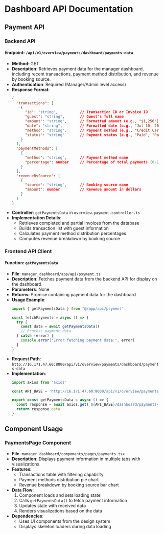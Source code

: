 # Dashboard API Documentation

## Payment API

### Backend API

#### Endpoint: `/api/v1/overview/payments/dashboard/payments-data`
- **Method**: GET
- **Description**: Retrieves payment data for the manager dashboard, including recent transactions, payment method distribution, and revenue by booking source.
- **Authentication**: Required (Manager/Admin level access)
- **Response Format**:
  ```json
  {
    "transactions": [
      {
        "id": "string",          // Transaction ID or Invoice ID
        "guest": "string",       // Guest's full name
        "amount": "string",      // Formatted amount (e.g., "$1,250")
        "date": "string",        // Formatted date (e.g., "Jul 10, 2023")
        "method": "string",      // Payment method (e.g., "Credit Card", "Cash")
        "status": "string"       // Payment status (e.g., "Paid", "Partial")
      }
    ],
    "paymentMethods": [
      {
        "method": "string",      // Payment method name
        "percentage": number     // Percentage of total payments (0-100)
      }
    ],
    "revenueBySource": [
      {
        "source": "string",      // Booking source name
        "amount": number         // Revenue amount in dollars
      }
    ]
  }
  ```
- **Controller**: `getPaymentsData` in `overview.payment.controller.ts`
- **Implementation Details**:
  - Retrieves completed and partial invoices from the database
  - Builds transaction list with guest information
  - Calculates payment method distribution percentages
  - Computes revenue breakdown by booking source

### Frontend API Client

#### Function: `getPaymentsData`
- **File**: `manager_dashboard/app/api/psyment.ts`
- **Description**: Fetches payment data from the backend API for display on the dashboard.
- **Parameters**: None
- **Returns**: Promise containing payment data for the dashboard
- **Usage Example**:
  ```typescript
  import { getPaymentsData } from "@/app/api/psyment"

  const fetchPayments = async () => {
    try {
      const data = await getPaymentsData()
      // Process payment data
    } catch (error) {
      console.error("Error fetching payment data:", error)
    }
  }
  ```
- **Request Path**: `http://16.171.47.60:8000/api/v1/overview/payments/dashboard/payments-data`
- **Implementation**:
  ```typescript
  import axios from 'axios'

  const API_BASE = 'http://16.171.47.60:8000/api/v1/overview/payments'

  export const getPaymentsData = async () => {
    const response = await axios.get(`${API_BASE}/dashboard/payments-data`)
    return response.data
  }
  ```

## Component Usage

### PaymentsPage Component
- **File**: `manager_dashboard/components/pages/payments.tsx`
- **Description**: Displays payment information in multiple tabs with visualizations.
- **Features**:
  - Transactions table with filtering capability
  - Payment methods distribution pie chart
  - Revenue breakdown by booking source bar chart
- **Data Flow**:
  1. Component loads and sets loading state
  2. Calls `getPaymentsData()` to fetch payment information
  3. Updates state with received data
  4. Renders visualizations based on the data
- **Dependencies**:
  - Uses UI components from the design system
  - Displays skeleton loaders during data loading

